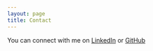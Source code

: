 ```yaml
---
layout: page
title: Contact
---
```



You can connect with me on <a href="https://www.linkedin.com/in/sokratis-papadopoulos/" target="_blank">LinkedIn</a> or <a href="https://github.com/spapadopoulos" target="_blank">GitHub</a>




<!---
If you are having any problems, any questions or suggestions, feel free to [tweet at me](https://twitter.com/intent/tweet?text=%40paululele), or [file a GitHub issue](https://github.com/lenpaul/lagrange/issues/new)


<a href="{{ site.url }}/assets/img/dummy.pdf" target="_blank">here</a>

or [GitHub](https://github.com/spapadopoulos).


-->
